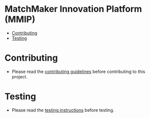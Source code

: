 <!-- omit in toc -->

# MatchMaker Innovation Platform (MMIP)

- [Contributing](#contributing)
- [Testing](#testing)

# Contributing

- Please read the [contributing guidelines](docs/CONTRIBUTING.md) before contributing to this project.

# Testing

- Please read the [testing instructions](docs/TESTING.md) before testing.
